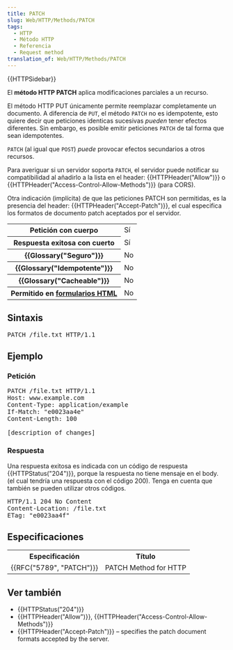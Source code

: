 ```yaml
---
title: PATCH
slug: Web/HTTP/Methods/PATCH
tags:
  - HTTP
  - Método HTTP
  - Referencia
  - Request method
translation_of: Web/HTTP/Methods/PATCH
---
```

<div>{{HTTPSidebar}}</div>

<p>El <strong>método HTTP PATCH</strong> aplica modificaciones parciales a un recurso.</p>

<p>El método HTTP PUT únicamente permite reemplazar completamente un documento. A diferencia de <code>PUT</code>, el método <code>PATCH</code> no es idempotente, esto quiere decir que peticiones identicas sucesivas <em>pueden </em>tener efectos diferentes. Sin embargo,  es posible emitir peticiones <code>PATCH</code> de tal forma que sean idempotentes.</p>

<p><code>PATCH</code> (al igual que <code>POST</code>) <em>puede </em>provocar efectos secundarios a otros recursos.</p>

<p>Para averiguar si un servidor soporta <code>PATCH</code>, el servidor puede notificar su compatibilidad al añadirlo a la lista en el header: {{HTTPHeader("Allow")}} o {{HTTPHeader("Access-Control-Allow-Methods")}} (para CORS).</p>

<p>Otra indicación (implícita) de que las peticiones PATCH son permitidas, es la presencia del header: {{HTTPHeader("Accept-Patch")}}, el cual especifica los formatos de documento patch aceptados por el servidor. </p>

<table class="properties">
 <tbody>
  <tr>
   <th scope="row">Petición con cuerpo</th>
   <td>Sí</td>
  </tr>
  <tr>
   <th scope="row">Respuesta exitosa con cuerto</th>
   <td>Sí</td>
  </tr>
  <tr>
   <th scope="row">{{Glossary("Seguro")}}</th>
   <td>No</td>
  </tr>
  <tr>
   <th scope="row">{{Glossary("Idempotente")}}</th>
   <td>No</td>
  </tr>
  <tr>
   <th scope="row">{{Glossary("Cacheable")}}</th>
   <td>No</td>
  </tr>
  <tr>
   <th scope="row">Permitido en <a href="/en-US/docs/Web/Guide/HTML/Forms">formularios HTML</a></th>
   <td>No</td>
  </tr>
 </tbody>
</table>

<h2 id="Sintaxis">Sintaxis</h2>

<pre class="syntaxbox notranslate">PATCH /file.txt HTTP/1.1
</pre>

<h2 id="Ejemplo">Ejemplo</h2>

<h3 id="Petición">Petición</h3>

<pre class="line-numbers  language-html notranslate">PATCH /file.txt HTTP/1.1
Host: www.example.com
Content-Type: application/example
If-Match: "e0023aa4e"
Content-Length: 100

[description of changes]</pre>

<h3 id="Respuesta">Respuesta</h3>

<p>Una respuesta exitosa es indicada con un código de respuesta {{HTTPStatus("204")}}, porque la respuesta no tiene mensaje en el body. (el cual tendría una respuesta con el código 200). Tenga en cuenta que también se pueden utilizar otros códigos.</p>

<pre>HTTP/1.1 204 No Content
Content-Location: /file.txt
ETag: "e0023aa4f"</pre>

<h2 id="Especificaciones">Especificaciones</h2>

<table class="standard-table">
 <tbody>
  <tr>
   <th scope="col">Especificación</th>
   <th scope="col">Título</th>
  </tr>
  <tr>
   <td>{{RFC("5789", "PATCH")}}</td>
   <td>PATCH Method for HTTP</td>
  </tr>
 </tbody>
</table>

<h2 id="Ver_también">Ver también</h2>

<ul>
 <li>{{HTTPStatus("204")}}</li>
 <li>{{HTTPHeader("Allow")}}, {{HTTPHeader("Access-Control-Allow-Methods")}}</li>
 <li>{{HTTPHeader("Accept-Patch")}} – specifies the patch document formats accepted by the server.</li>
</ul>

